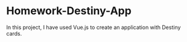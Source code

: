 # Homework-Destiny-App

In this project, I have used Vue.js to create an application with Destiny cards.
